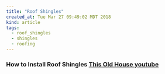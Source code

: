 ```yaml
---
title: "Roof Shingles"
created_at: Tue Mar 27 09:49:02 MDT 2018
kind: article
tags:
  - roof_shingles
  - shingles
  - roofing
---
```


<h3>
  How to Install Roof Shingles
  <a href="https://www.youtube.com/watch?v=3bQPEEtWGKU" target="_blank">This Old House youtube</a>
</h3>

<!--
html boilerplate
<a href="" target="_blank"></a>
<a name=""></a>
<img src="" width="400px">
<ul>
  <li></li>
</ul>
<pre>
</pre>
<p style="margin-bottom: 2em;"></p>
<hr style="border: 0; height: 3px; background: #333; background-image: linear-gradient(to right, #ccc, #333, #ccc);">
<pre><code>
</code></pre>
<math xmlns='http://www.w3.org/1998/Math/MathML' display='block'>
</math>
-->
